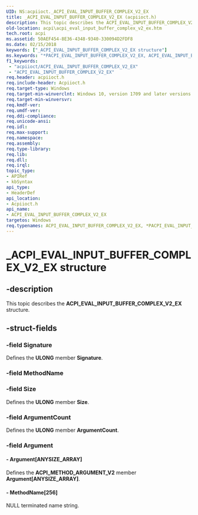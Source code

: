```yaml
---
UID: NS:acpiioct._ACPI_EVAL_INPUT_BUFFER_COMPLEX_V2_EX
title: _ACPI_EVAL_INPUT_BUFFER_COMPLEX_V2_EX (acpiioct.h)
description: This topic describes the ACPI_EVAL_INPUT_BUFFER_COMPLEX_V2_EX structure.
old-location: acpi\acpi_eval_input_buffer_complex_v2_ex.htm
tech.root: acpi
ms.assetid: 50AEF454-8E36-4348-9340-330094D2FDF8
ms.date: 02/15/2018
keywords: ["_ACPI_EVAL_INPUT_BUFFER_COMPLEX_V2_EX structure"]
ms.keywords: "*PACPI_EVAL_INPUT_BUFFER_COMPLEX_V2_EX, ACPI_EVAL_INPUT_BUFFER_COMPLEX_V2_EX, ACPI_EVAL_INPUT_BUFFER_COMPLEX_V2_EX structure [ACPI Devices], PACPI_EVAL_INPUT_BUFFER_COMPLEX_V2_EX, PACPI_EVAL_INPUT_BUFFER_COMPLEX_V2_EX structure pointer [ACPI Devices], _ACPI_EVAL_INPUT_BUFFER_COMPLEX_V2_EX, acpi.acpi_eval_input_buffer_complex_v2_ex, acpiioct/ACPI_EVAL_INPUT_BUFFER_COMPLEX_V2_EX, acpiioct/PACPI_EVAL_INPUT_BUFFER_COMPLEX_V2_EX"
f1_keywords:
 - "acpiioct/ACPI_EVAL_INPUT_BUFFER_COMPLEX_V2_EX"
 - "ACPI_EVAL_INPUT_BUFFER_COMPLEX_V2_EX"
req.header: acpiioct.h
req.include-header: Acpiioct.h
req.target-type: Windows
req.target-min-winverclnt: Windows 10, version 1709 and later versions.
req.target-min-winversvr: 
req.kmdf-ver: 
req.umdf-ver: 
req.ddi-compliance: 
req.unicode-ansi: 
req.idl: 
req.max-support: 
req.namespace: 
req.assembly: 
req.type-library: 
req.lib: 
req.dll: 
req.irql: 
topic_type:
- APIRef
- kbSyntax
api_type:
- HeaderDef
api_location:
- Acpiioct.h
api_name:
- ACPI_EVAL_INPUT_BUFFER_COMPLEX_V2_EX
targetos: Windows
req.typenames: ACPI_EVAL_INPUT_BUFFER_COMPLEX_V2_EX, *PACPI_EVAL_INPUT_BUFFER_COMPLEX_V2_EX
---
```


# _ACPI_EVAL_INPUT_BUFFER_COMPLEX_V2_EX structure


## -description


This topic describes the <b>ACPI_EVAL_INPUT_BUFFER_COMPLEX_V2_EX</b> structure.


## -struct-fields




### -field Signature

Defines the <b>ULONG</b> member <b>Signature</b>.


### -field MethodName

 


### -field Size

Defines the <b>ULONG</b> member <b>Size</b>.


### -field ArgumentCount

Defines the <b>ULONG</b> member <b>ArgumentCount</b>.


### -field Argument

 




#### - Argument[ANYSIZE_ARRAY]

Defines the <b>ACPI_METHOD_ARGUMENT_V2</b> member <b>Argument[ANYSIZE_ARRAY]</b>.


#### - MethodName[256]

NULL terminated name string.

